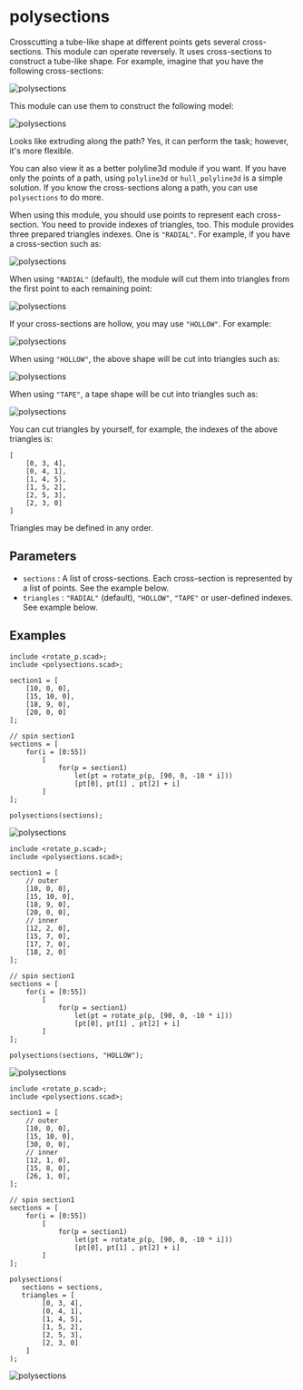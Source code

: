 # polysections

Crosscutting a tube-like shape at different points gets several cross-sections. This module can operate reversely. It uses cross-sections to construct a tube-like shape. For example, imagine that you have the following cross-sections:

![polysections](images/lib-polysections-1.JPG)

This module can use them to construct the following model:

![polysections](images/lib-polysections-2.JPG)

Looks like extruding along the path? Yes, it can perform the task; however, it's more flexible. 

You can also view it as a better polyline3d module if you want. If you have only the points of a path, using `polyline3d` or `hull_polyline3d` is a simple solution. If you know the cross-sections along a path, you can use `polysections` to do more. 

When using this module, you should use points to represent each cross-section. You need to provide indexes of triangles, too. This module provides three prepared triangles indexes. One is `"RADIAL"`. For example, if you have a cross-section such as:

![polysections](images/lib-polysections-3.JPG)

When using `"RADIAL"` (default), the module will cut them into triangles from the first point to each remaining point:

![polysections](images/lib-polysections-4.JPG)

If your cross-sections are hollow, you may use `"HOLLOW"`. For example:

![polysections](images/lib-polysections-5.JPG)

When using `"HOLLOW"`, the above shape will be cut into triangles such as:

![polysections](images/lib-polysections-6.JPG)

When using `"TAPE"`, a tape shape will be cut into triangles such as:

![polysections](images/lib-polysections-10.JPG)

You can cut triangles by yourself, for example, the indexes of the above triangles is:

    [
        [0, 3, 4],
        [0, 4, 1],
        [1, 4, 5],
        [1, 5, 2],
        [2, 5, 3],
        [2, 3, 0]
    ]

Triangles may be defined in any order.

## Parameters

- `sections` : A list of cross-sections. Each cross-section is represented by a list of points. See the example below.
- `triangles` : `"RADIAL"` (default), `"HOLLOW"`, `"TAPE"` or user-defined indexes. See example below.

## Examples

	include <rotate_p.scad>;
	include <polysections.scad>;
	
	section1 = [
	    [10, 0, 0],
	    [15, 10, 0],
	    [18, 9, 0],
	    [20, 0, 0]
	];
	
	// spin section1
	sections = [
	    for(i = [0:55]) 
	        [
	            for(p = section1)
	                let(pt = rotate_p(p, [90, 0, -10 * i]))
	                [pt[0], pt[1] , pt[2] + i]
	        ]
	];
	    
	polysections(sections);

![polysections](images/lib-polysections-7.JPG)

	include <rotate_p.scad>;
	include <polysections.scad>;
	
	section1 = [
	    // outer
	    [10, 0, 0],
	    [15, 10, 0],
	    [18, 9, 0],
	    [20, 0, 0],
	    // inner
	    [12, 2, 0],
	    [15, 7, 0],
	    [17, 7, 0],
	    [18, 2, 0]
	];
	
	// spin section1
	sections = [
	    for(i = [0:55]) 
	        [
	            for(p = section1)
	                let(pt = rotate_p(p, [90, 0, -10 * i]))
	                [pt[0], pt[1] , pt[2] + i]
	        ]
	];
	    
	polysections(sections, "HOLLOW");

![polysections](images/lib-polysections-8.JPG)

	include <rotate_p.scad>;
	include <polysections.scad>;
	
	section1 = [
	    // outer
	    [10, 0, 0],
	    [15, 10, 0],
	    [30, 0, 0],
	    // inner
	    [12, 1, 0],
	    [15, 8, 0],
	    [26, 1, 0],        
	];
	
	// spin section1
	sections = [
	    for(i = [0:55]) 
	        [
	            for(p = section1)
	                let(pt = rotate_p(p, [90, 0, -10 * i]))
	                [pt[0], pt[1] , pt[2] + i]
	        ]
	];
	    
	polysections(
	   sections = sections, 
	   triangles = [
	        [0, 3, 4],
	        [0, 4, 1],
	        [1, 4, 5],
	        [1, 5, 2],
	        [2, 5, 3],
	        [2, 3, 0]
	    ]
	);

![polysections](images/lib-polysections-9.JPG)




